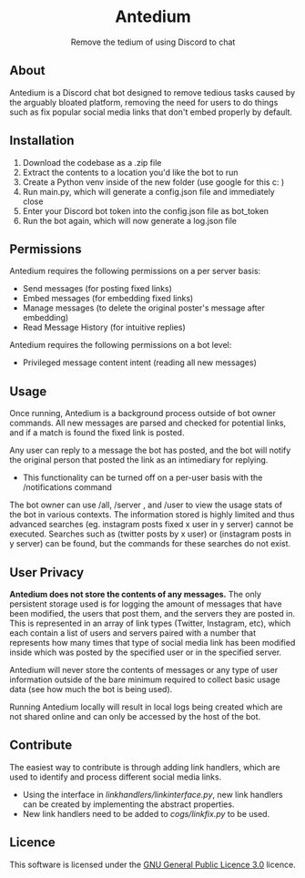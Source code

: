 <h1 align="center">Antedium</h1>

<p align="center">
  Remove the tedium of using Discord to chat
</p>

## About

Antedium is a Discord chat bot designed to remove tedious tasks caused by the arguably bloated platform, removing the need for users to do things such as fix popular social media links that don't embed properly by default.

## Installation

1) Download the codebase as a .zip file
2) Extract the contents to a location you'd like the bot to run
3) Create a Python venv inside of the new folder (use google for this c: )
4) Run main.py, which will generate a config.json file and immediately close
5) Enter your Discord bot token into the config.json file as bot_token
6) Run the bot again, which will now generate a log.json file

## Permissions

Antedium requires the following permissions on a per server basis:
- Send messages (for posting fixed links)
- Embed messages (for embedding fixed links)
- Manage messages (to delete the original poster's message after embedding)
- Read Message History (for intuitive replies)

Antedium requires the following permissions on a bot level:
- Privileged message content intent (reading all new messages)

## Usage

Once running, Antedium is a background process outside of bot owner commands. All new messages are parsed and checked for potential links, and if a match is found the fixed link is posted.

Any user can reply to a message the bot has posted, and the bot will notify the original person that posted the link as an intimediary for replying.
- This functionality can be turned off on a per-user basis with the /notifications command

The bot owner can use /all, /server <id>, and /user <id> to view the usage stats of the bot in various contexts. The information stored is highly limited and thus advanced searches (eg. instagram posts fixed x user in y server) cannot be executed. Searches such as (twitter posts by x user) or (instagram posts in y server) can be found, but the commands for these searches do not exist.

## User Privacy

**Antedium does not store the contents of any messages.** The only persistent storage used is for logging the amount of messages that have been modified, the users that post them, and the servers they are posted in. This is represented in an array of link types (Twitter, Instagram, etc), which each contain a list of users and servers paired with a number that represents how many times that type of social media link has been modified inside which was posted by the specified user or in the specified server.

Antedium will never store the contents of messages or any type of user information outside of the bare minimum required to collect basic usage data (see how much the bot is being used).

Running Antedium locally will result in local logs being created which are not shared online and can only be accessed by the host of the bot.

## Contribute

The easiest way to contribute is through adding link handlers, which are used to identify and process different social media links. 

* Using the interface in _linkhandlers/linkinterface.py_, new link handlers can be created by implementing the abstract properties.
* New link handlers need to be added to _cogs/linkfix.py_ to be used.

## Licence

This software is licensed under the [GNU General Public Licence 3.0](LICENCE) licence.
